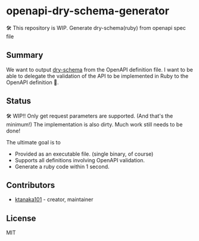 # openapi-dry-schema-generator

🛠 This repository is WIP.
Generate dry-schema(ruby) from openapi spec file

## Summary

We want to output [dry-schema](https://github.com/dry-rb/dry-schema) from the OpenAPI definition file.
I want to be able to delegate the validation of the API to be implemented in Ruby to the OpenAPI definition 🚀.

## Status

🛠 WIP!!
Only get request parameters are supported. (And that's the minimum!)
The implementation is also dirty.
Much work still needs to be done!

The ultimate goal is to

- Provided as an executable file. (single binary, of course)
- Supports all definitions involving OpenAPI validation.
- Generate a ruby code within 1 second.

## Contributors

- [ktanaka101](https://github.com/ktanaka101) - creator, maintainer

## License

MIT
